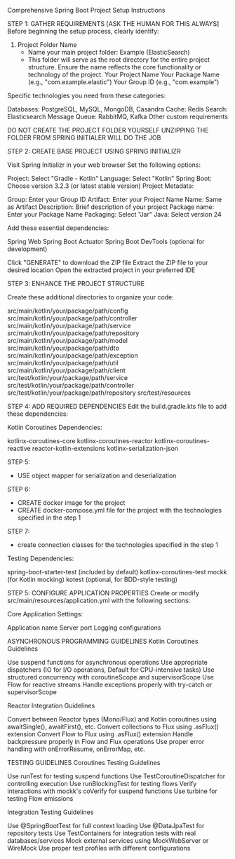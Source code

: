Comprehensive Spring Boot Project Setup Instructions

STEP 1: GATHER REQUIREMENTS [ASK THE HUMAN FOR THIS ALWAYS]
Before beginning the setup process, clearly identify:
1. Project Folder Name
    - Name your main project folder: Example (ElasticSearch)
    - This folder will serve as the root directory for the entire project structure. Ensure the name reflects the core functionality or technology of the project.
Your Project Name 
Your Package Name (e.g., "com.example.elastic")
Your Group ID (e.g., "com.example")

Specific technologies you need from these categories:

Databases: PostgreSQL, MySQL, MongoDB, Casandra
Cache: Redis
Search: Elasticsearch
Message Queue: RabbitMQ, Kafka
Other custom requirements


DO NOT CREATE THE PROJECT FOLDER YOURSELF UNZIPPING THE FOLDER FROM SPRING INITIALER WILL DO THE JOB


STEP 2: CREATE BASE PROJECT USING SPRING INITIALIZR

Visit Spring Initializr in your web browser
Set the following options:

Project: Select "Gradle - Kotlin"
Language: Select "Kotlin"
Spring Boot: Choose version 3.2.3 (or latest stable version)
Project Metadata:

Group: Enter your Group ID
Artifact: Enter your Project Name
Name: Same as Artifact
Description: Brief description of your project
Package name: Enter your Package Name
Packaging: Select "Jar"
Java: Select version 24


Add these essential dependencies:

Spring Web
Spring Boot Actuator
Spring Boot DevTools (optional for development)


Click "GENERATE" to download the ZIP file
Extract the ZIP file to your desired location
Open the extracted project in your preferred IDE

STEP 3: ENHANCE THE PROJECT STRUCTURE

Create these additional directories to organize your code:

src/main/kotlin/your/package/path/config
src/main/kotlin/your/package/path/controller
src/main/kotlin/your/package/path/service
src/main/kotlin/your/package/path/repository
src/main/kotlin/your/package/path/model
src/main/kotlin/your/package/path/dto
src/main/kotlin/your/package/path/exception
src/main/kotlin/your/package/path/util
src/main/kotlin/your/package/path/client
src/test/kotlin/your/package/path/service
src/test/kotlin/your/package/path/controller
src/test/kotlin/your/package/path/repository
src/test/resources

STEP 4: ADD REQUIRED DEPENDENCIES
Edit the build.gradle.kts file to add these dependencies:

Kotlin Coroutines Dependencies:

kotlinx-coroutines-core
kotlinx-coroutines-reactor
kotlinx-coroutines-reactive
reactor-kotlin-extensions
kotlinx-serialization-json

STEP 5:
- USE object mapper for serialization and deserialization

STEP 6:
- CREATE docker image for the project
- CREATE docker-compose.yml file for the project with the technologies specified in the step 1


STEP 7:
- create connection classes for the technologies specified in the step 1


Testing Dependencies:

spring-boot-starter-test (included by default)
kotlinx-coroutines-test
mockk (for Kotlin mocking)
kotest (optional, for BDD-style testing)

STEP 5: CONFIGURE APPLICATION PROPERTIES
Create or modify src/main/resources/application.yml with the following sections:

Core Application Settings:

Application name
Server port
Logging configurations

ASYNCHRONOUS PROGRAMMING GUIDELINES
Kotlin Coroutines Guidelines

Use suspend functions for asynchronous operations
Use appropriate dispatchers (IO for I/O operations, Default for CPU-intensive tasks)
Use structured concurrency with coroutineScope and supervisorScope
Use Flow for reactive streams
Handle exceptions properly with try-catch or supervisorScope

Reactor Integration Guidelines

Convert between Reactor types (Mono/Flux) and Kotlin coroutines using awaitSingle(), awaitFirst(), etc.
Convert collections to Flux using .asFlux() extension
Convert Flow to Flux using .asFlux() extension
Handle backpressure properly in Flow and Flux operations
Use proper error handling with onErrorResume, onErrorMap, etc.

TESTING GUIDELINES
Coroutines Testing Guidelines

Use runTest for testing suspend functions
Use TestCoroutineDispatcher for controlling execution
Use runBlockingTest for testing flows
Verify interactions with mockk's coVerify for suspend functions
Use turbine for testing Flow emissions

Integration Testing Guidelines

Use @SpringBootTest for full context loading
Use @DataJpaTest for repository tests
Use TestContainers for integration tests with real databases/services
Mock external services using MockWebServer or WireMock
Use proper test profiles with different configurations
